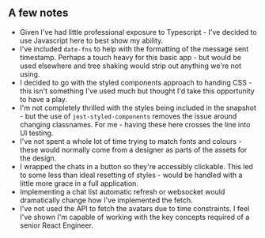 ## A few notes

- Given I've had little professional exposure to Typescript - I've decided to use Javascript here to best show my ability. 
- I've included `date-fns` to help with the formatting of the message sent timestamp. Perhaps a touch heavy for this basic app - but would be used elsewhere and tree shaking would strip out anything we're not using. 
- I decided to go with the styled components approach to handing CSS - this isn't something I've used much but thought I'd take this opportunity to have a play. 
- I'm not completely thrilled with the styles being included in the snapshot - but the use of `jest-styled-components` removes the issue around changing classnames. For me - having these here crosses the line into UI testing. 
- I've not spent a whole lot of time trying to match fonts and colours - these would normally come from a designer as parts of the assets for the design. 
- I wrapped the chats in a button so they're accessibly clickable. This led to some less than ideal resetting of styles - would be handled with a little more grace in a full application. 
- Implementing a chat list automatic refresh or websocket would dramatically change how I've implemented the fetch. 
- I've not used the API to fetch the avatars due to time constraints. I feel I've shown I'm capable of working with the key concepts required of a senior React Engineer. 